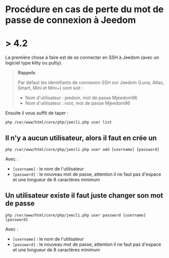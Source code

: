 # Procédure en cas de perte du mot de passe de connexion à Jeedom

# > 4.2

La première chose à faire est de se connecter en SSH à Jeedom (avec un logiciel type kitty ou putty).

>**Rappels**
>
>Par défaut les identifiants de connexion SSH sur Jeedom (Luna, Atlas, Smart, Mini et Mini+) sont soit :
>- Nom d'utilisateur : jeedom, mot de passe Mjeedom96
>- Nom d'utilisateur : root, mot de passe Mjeedom96

Ensuite il vous suffit de taper :

````
php /var/www/html/core/php/jeecli.php user list
````

## Il n'y a aucun utilisateur, alors il faut en crée un

````
php /var/www/html/core/php/jeecli.php user add [username] [password]
````

Avec : 
- ``[username]`` : le nom de l'utilisateur
- ``[password]`` : le nouveau mot de passe, attention il ne faut pas d'espace et une longueur de 8 caractères minimum

## Un utilisateur existe il faut juste changer son mot de passe 

````
php /var/www/html/core/php/jeecli.php user password [username] [password]
````

Avec : 
- ``[username]`` : le nom de l'utilisateur
- ``[password]`` : le nouveau mot de passe, attention il ne faut pas d'espace et une longueur de 8 caractères minimum

